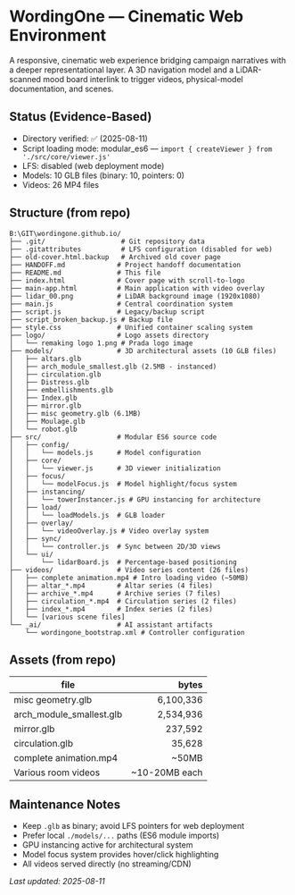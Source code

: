 # WordingOne — Cinematic Web Environment

A responsive, cinematic web experience bridging campaign narratives with a deeper representational layer. A 3D navigation model and a LiDAR-scanned mood board interlink to trigger videos, physical-model documentation, and scenes.

## Status (Evidence-Based)
- Directory verified: ✅ (2025-08-11)
- Script loading mode: modular_es6 — `import { createViewer } from './src/core/viewer.js'`
- LFS: disabled (web deployment mode)
- Models: 10 GLB files (binary: 10, pointers: 0)
- Videos: 26 MP4 files

## Structure (from repo)
```
B:\GIT\wordingone.github.io/
├── .git/                   # Git repository data
├── .gitattributes          # LFS configuration (disabled for web)
├── old-cover.html.backup   # Archived old cover page
├── HANDOFF.md             # Project handoff documentation
├── README.md              # This file
├── index.html             # Cover page with scroll-to-logo
├── main-app.html          # Main application with video overlay
├── lidar_00.png           # LiDAR background image (1920x1080)
├── main.js                # Central coordination system
├── script.js              # Legacy/backup script
├── script_broken_backup.js # Backup file
├── style.css              # Unified container scaling system
├── logo/                  # Logo assets directory
│   └── remaking logo 1.png # Prada logo image
├── models/                # 3D architectural assets (10 GLB files)
│   ├── altars.glb
│   ├── arch_module_smallest.glb (2.5MB - instanced)
│   ├── circulation.glb
│   ├── Distress.glb
│   ├── embellishments.glb
│   ├── Index.glb
│   ├── mirror.glb
│   ├── misc geometry.glb (6.1MB)
│   ├── Moulage.glb
│   └── robot.glb
├── src/                   # Modular ES6 source code
│   ├── config/
│   │   └── models.js      # Model configuration
│   ├── core/
│   │   └── viewer.js      # 3D viewer initialization
│   ├── focus/
│   │   └── modelFocus.js  # Model highlight/focus system
│   ├── instancing/
│   │   └── towerInstancer.js # GPU instancing for architecture
│   ├── load/
│   │   └── loadModels.js  # GLB loader
│   ├── overlay/
│   │   └── videoOverlay.js # Video overlay system
│   ├── sync/
│   │   └── controller.js  # Sync between 2D/3D views
│   └── ui/
│       └── lidarBoard.js  # Percentage-based positioning
├── videos/                # Video series content (26 files)
│   ├── complete animation.mp4 # Intro loading video (~50MB)
│   ├── altar_*.mp4        # Altar series (4 files)
│   ├── archive_*.mp4      # Archive series (7 files)
│   ├── circulation_*.mp4  # Circulation series (2 files)
│   ├── index_*.mp4        # Index series (2 files)
│   └── [various scene files]
└── _ai/                   # AI assistant artifacts
    └── wordingone_bootstrap.xml # Controller configuration
```

## Assets (from repo)
| file | bytes |
|------|------:|
| misc geometry.glb | 6,100,336 |
| arch_module_smallest.glb | 2,534,936 |
| mirror.glb | 237,592 |
| circulation.glb | 35,628 |
| complete animation.mp4 | ~50MB |
| Various room videos | ~10-20MB each |

## Maintenance Notes
- Keep `.glb` as binary; avoid LFS pointers for web deployment
- Prefer local `./models/...` paths (ES6 module imports)
- GPU instancing active for architectural system
- Model focus system provides hover/click highlighting
- All videos served directly (no streaming/CDN)

_Last updated: 2025-08-11_
